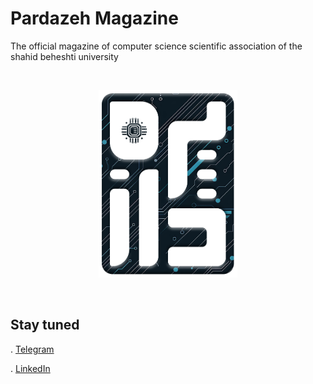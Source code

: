# Pardazeh Magazine
The official magazine of computer science scientific association of the shahid beheshti university

<br>

<p style="text-align: center"><img src="assets\pictures\Logo-outlined-01.png" height = 300 style=""></p>
<!-- ![Pardazeh Magazine](assets\pictures\Logo-outlined-01.png) -->

<br>

## Stay tuned
. [Telegram](https://t.me/SBU_CS_Mag)

<!-- . [![Caption]()](https://t.me/SBU_CS_Mag) -->

. [LinkedIn](https://linkedin.com/in/SBU_CS_Magazine)